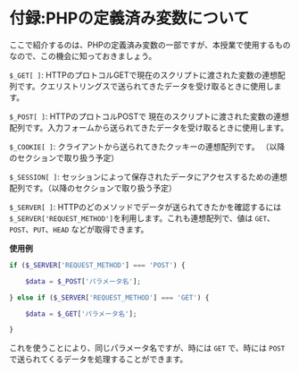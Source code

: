 # 付録:PHPの定義済み変数について

ここで紹介するのは、PHPの定義済み変数の一部ですが、本授業で使用するものなので、この機会に知っておきましょう。

`$_GET[ ]`: HTTPのプロトコルGETで現在のスクリプトに渡された変数の連想配列です。クエリストリングスで送られてきたデータを受け取るときに使用します。

`$_POST[ ]`: HTTPのプロトコルPOSTで
現在のスクリプトに渡された変数の連想配列です。入力フォームから送られてきたデータを受け取るときに使用します。

`$_COOKIE[ ]`: クライアントから送られてきたクッキーの連想配列です。 （以降のセクションで取り扱う予定）

`$_SESSION[ ]`: セッションによって保存されたデータにアクセスするための連想配列です。（以降のセクションで取り扱う予定）

`$_SERVER[ ]`: HTTPのどのメソッドでデータが送られてきたかを確認するには `$_SERVER['REQUEST_METHOD']`を利用します。これも連想配列で、値は `GET`、`POST`、`PUT`、`HEAD` などが取得できます。

**使用例**

```PHP
if ($_SERVER['REQUEST_METHOD'] === 'POST') {

    $data = $_POST['パラメータ名'];

} else if ($_SERVER['REQUEST_METHOD'] === 'GET') {

    $data = $_GET['パラメータ名'];

}
```

これを使うことにより、同じパラメータ名ですが、時には `GET` で、時には `POST` で送られてくるデータを処理することができます。
